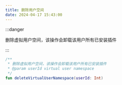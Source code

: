 ```yaml
---
title: 删除用户空间
date: 2024-04-17 15:43:00
---
```


:::danger

删除虚拟用户空间，该操作会卸载该用户所有已安装插件

:::

```kotlin
/**
 * 删除虚拟用户空间，该操作会卸载该用户所有已安装插件
 * @param userId virtual user namespace
 */
fun deleteVirtualUserNamespace(userId: Int)
```
